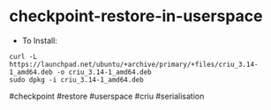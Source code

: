 # checkpoint-restore-in-userspace

- To Install:
```
curl -L https://launchpad.net/ubuntu/+archive/primary/+files/criu_3.14-1_amd64.deb -o criu_3.14-1_amd64.deb
sudo dpkg -i criu_3.14-1_amd64.deb
```

#checkpoint #restore #userspace #criu #serialisation

